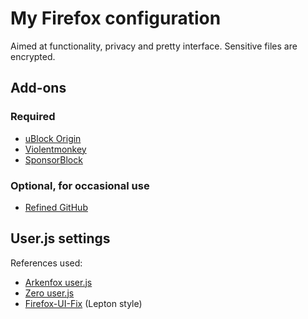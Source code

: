 # My Firefox configuration

Aimed at functionality, privacy and pretty interface. Sensitive files are encrypted.

## Add-ons

### Required

- [uBlock Origin](https://addons.mozilla.org/en-US/firefox/addon/ublock-origin/)
- [Violentmonkey](https://addons.mozilla.org/en-US/firefox/addon/violentmonkey/)
- [SponsorBlock](https://addons.mozilla.org/en-US/firefox/addon/sponsorblock/)

### Optional, for occasional use

- [Refined GitHub](https://addons.mozilla.org/en-US/firefox/addon/refined-github-/)

## User.js settings

References used:

- [Arkenfox user.js](https://github.com/arkenfox/user.js)
- [Zero user.js](https://pastebin.com/2gJtp1im)
- [Firefox-UI-Fix](https://github.com/black7375/Firefox-UI-Fix) (Lepton style)
